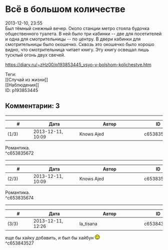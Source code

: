 Всё в большом количестве
========================

  
2013-12-10, 23:55  
 Был тёмный снежный вечер. Около станции метро стояла будочка общественного туалета. В ней было три кабинки -- две для посетителей и одна для смотрительницы -- по центру. В двери кабинки для смотрительницы было окошечко. Сквозь это окошечко было хорошо видно, что смотрительница читает книгу. Эту книгу освещал лишь тусклый огонь двух свечей.   
  
<https://diary.ru/~zHz00/p193853445_vsyo-v-bolshom-kolichestve.htm>  
  
Теги:  
[[Случай из жизни]]  
[[Наблюдения]]  
ID: p193853445  


Комментарии: 3
--------------

  


---



|         #         |              Дата              |                     Автор                     |           ID           |
| --- | --- | --- | --- |
| (1/3) | 2013-12-11, 10:09 | Knows Ajed | c653835672 |

  
 Романтика.   
 ^c653835672

---



|         #         |              Дата              |                     Автор                     |           ID           |
| --- | --- | --- | --- |
| (2/3) | 2013-12-11, 10:09 | Knows Ajed | c653835674 |

  
 Романтика.   
 ^c653835674

---



|         #         |              Дата              |                     Автор                     |           ID           |
| --- | --- | --- | --- |
| (3/3) | 2013-12-11, 12:26 | la\_tisana | c653843527 |

  
 еще бы хайку добавить, и был бы хайбун ![:)](pics/3.gif)   
 ^c653843527